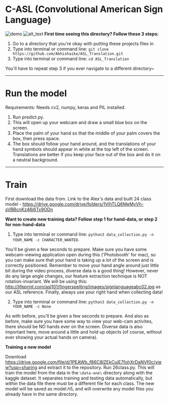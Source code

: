 # C-ASL (Convolutional American Sign Language)
![demo](https://user-images.githubusercontent.com/20051469/38962344-7511cd4c-4332-11e8-8666-f1485ca24ee7.gif)
![alt_text](https://user-images.githubusercontent.com/9153010/38968472-3a069308-4351-11e8-8bd4-74fafbcc7ce7.png)
**First time seeing this directory? Follow these 3 steps:**
1. Go to a directory that you're okay with putting these projects files in 
2. Type into terminal or command line: ```git clone https://github.com/Abhishaike/ASL_Translation.git```
3. Type into terminal or command line: ```cd ASL_Translation```

You'll have to repeat step 3 if you ever navigate to a different directory~

***************************************

# Run the model
Requirements: Needs cv2, numpy, keras and PIL installed.
1. Run predict.py. 
2. This will open up your webcam and draw a small blue box on the screen. 
3. Place the palm of your hand so that the middle of your palm covers the box, then press space. 
4. The box should follow your hand around, and the translations of your hand symbols should appear in white at the top left of the screen. Translations are better if you keep your face out of the box and do it on a neutral background.

***************************************

# Train

First download the data from.
Link to the Alex's data and built 24 class model  - https://drive.google.com/drive/folders/1VlhTLQ6MeMyVh-sVBBcnKz46i6Tx9ODn	

**Want to create new training data? Follow step 1 for hand-data, or step 2 for non-hand-data**
1. Type into terminal or command line: ```python3 data_collection.py -n YOUR_NAME -c CHARACTER_WANTED```. 

You'll be given a few seconds to prepare. Make sure you have some webcam-viewing application open during this ('Photobooth' for mac), so you can make sure that your hand is taking up a lot of the screen and is correctly positioned. Remember to move your hand angle around just *little* bit during the video process, diverse data is a good thing! However, never do any large angle changes, our feature extraction technique is NOT rotation-invariant. We will be using this: http://lifeprint.com/asl101/fingerspelling/images/signlanguageabc02.jpg as our ASL reference. Finally, always use your right hand when collecting data!


2. Type into terminal or command line: ```python3 data_collection.py -n YOUR_NAME -c None```

As with before, you'll be given a few seconds to prepare. And also as before, make sure you have some way to view your web-cam activites, there should be NO hands ever on the screen. Diverse data is also important here, move around a little and hold up objects (of course, without ever showing your actual hands on camera). 

**Training a new model**

Download https://drive.google.com/file/d/1PEAWb_f86C8IZEkCujE7fohXrDaNVf0c/view?usp=sharing and extract it to the repository.
Run 26class.py. This will train the model from the data in the ```\data-one\``` directory along with the kaggle dataset. It separates training and testing data automatically, but within the data file there must be a different file for each class. The new model will be saved as model.h5, and will overwrite any model files you already have in the same directory.
